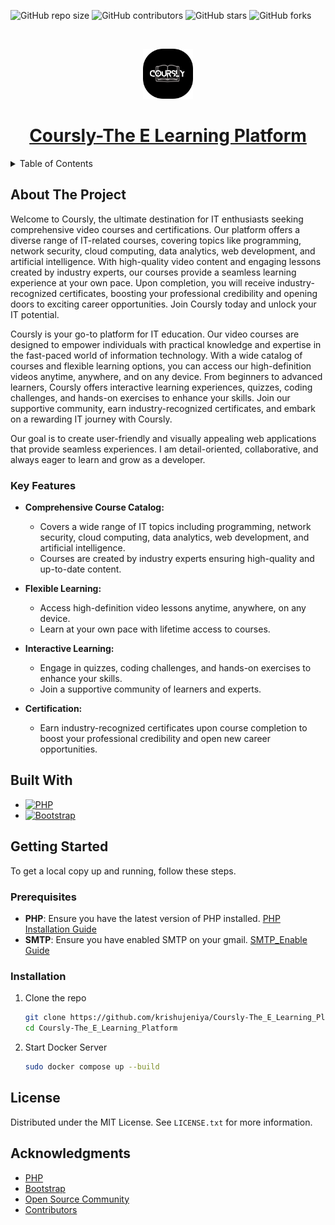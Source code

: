 <a id="readme-top"></a>

![GitHub repo size](https://img.shields.io/github/repo-size/krishujeniya/Coursly-The_E_Learning_Platform)
![GitHub contributors](https://img.shields.io/github/contributors/krishujeniya/Coursly-The_E_Learning_Platform)
![GitHub stars](https://img.shields.io/github/stars/krishujeniya/Coursly-The_E_Learning_Platform?style=social)
![GitHub forks](https://img.shields.io/github/forks/krishujeniya/Coursly-The_E_Learning_Platform?style=social)

<!-- PROJECT LOGO -->
<br />
<div align="center">     

   <a href="https://bit.ly/Coursly"><img src="assets/img/logo1.png" alt="Logo" width="80" height="80"></a>
 
<h1 align="center"> <a href="https://bit.ly/Coursly">Coursly-The E Learning Platform</a></h1>
</div>

<details>
  <summary>Table of Contents</summary>
  <ol>
    <li>
 <a href="#about-the-project">About The Project</a>
      <ul>
        <li><a href="#key-features">Key Features</a></li>
        <li><a href="#built-with">Built With</a></li>
      </ul>
    </li>
    <li>
      <a href="#getting-started">Getting Started</a>
      <ul>
        <li><a href="#prerequisites">Prerequisites</a></li>
        <li><a href="#installation">Installation</a></li>
      </ul>
   </li>
    <li><a href="#license">License</a></li>
    <li><a href="#acknowledgments">Acknowledgments</a></li>
  </ol>
</details>

## About The Project

<p class="mt-3">Welcome to Coursly, the ultimate destination for IT enthusiasts seeking comprehensive video courses and certifications. Our platform offers a diverse range of IT-related courses, covering topics like programming, network security, cloud computing, data analytics, web development, and artificial intelligence. With high-quality video content and engaging lessons created by industry experts, our courses provide a seamless learning experience at your own pace. Upon completion, you will receive industry-recognized certificates, boosting your professional credibility and opening doors to exciting career opportunities. Join Coursly today and unlock your IT potential.</p>
<p>Coursly is your go-to platform for IT education. Our video courses are designed to empower individuals with practical knowledge and expertise in the fast-paced world of information technology. With a wide catalog of courses and flexible learning options, you can access our high-definition videos anytime, anywhere, and on any device. From beginners to advanced learners, Coursly offers interactive learning experiences, quizzes, coding challenges, and hands-on exercises to enhance your skills. Join our supportive community, earn industry-recognized certificates, and embark on a rewarding IT journey with Coursly.</p>
<p>Our goal is to create user-friendly and visually appealing web applications that provide seamless experiences. I am detail-oriented, collaborative, and always eager to learn and grow as a developer.</p>


### Key Features

- **Comprehensive Course Catalog:**
  - Covers a wide range of IT topics including programming, network security, cloud computing, data analytics, web development, and artificial intelligence.
  - Courses are created by industry experts ensuring high-quality and up-to-date content.

- **Flexible Learning:**
  - Access high-definition video lessons anytime, anywhere, on any device.
  - Learn at your own pace with lifetime access to courses.

- **Interactive Learning:**
  - Engage in quizzes, coding challenges, and hands-on exercises to enhance your skills.
  - Join a supportive community of learners and experts.

- **Certification:**
  - Earn industry-recognized certificates upon course completion to boost your professional credibility and open new career opportunities.

## Built With

- [![PHP](https://img.shields.io/badge/PHP-777BB4?style=for-the-badge&logo=php&logoColor=white)](https://www.php.net/)
- [![Bootstrap](https://img.shields.io/badge/Bootstrap-563D7C?style=for-the-badge&logo=bootstrap&logoColor=white)](https://getbootstrap.com/)

## Getting Started

To get a local copy up and running, follow these steps.

### Prerequisites

- **PHP**: Ensure you have the latest version of PHP installed. [PHP Installation Guide](https://www.php.net/manual/en/install.php)
- **SMTP**: Ensure you have enabled SMTP on your gmail. [SMTP_Enable Guide](https://www.gmass.co/blog/gmail-smtp/)

### Installation

1. Clone the repo
   ```sh
   git clone https://github.com/krishujeniya/Coursly-The_E_Learning_Platform.git
   cd Coursly-The_E_Learning_Platform
   ```
2. Start Docker Server
   ```sh
   sudo docker compose up --build
   ```
## License

Distributed under the MIT License. See `LICENSE.txt` for more information.

## Acknowledgments

* [PHP](https://www.php.net/)
* [Bootstrap](https://getbootstrap.com/)
* [Open Source Community](https://opensource.org/)
* [Contributors](https://github.com/krishujeniya/Coursly-The_E_Learning_Platform/graphs/contributors)
